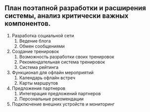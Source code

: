## План поэтапной разработки и расширения системы, анализ критически важных компонентов.
1. Разработка социальной сети
    1. Ведение блога
    2. Обмен сообщениями
2. Создание тренировок
    1. Возможность разработки своих тренировок
    2. Рекомендательная система тренировок
    3. Система рейтинга
3. Функционал для офлайн мероприятий
    1. Календарь офлайн встреч
    2. Карты маршрутов
4. Предложения партнеров
    1. Интегерация предложений партнеров
    2. Персональные рекомендации
5. Подключение внешних устройств и мониторинг